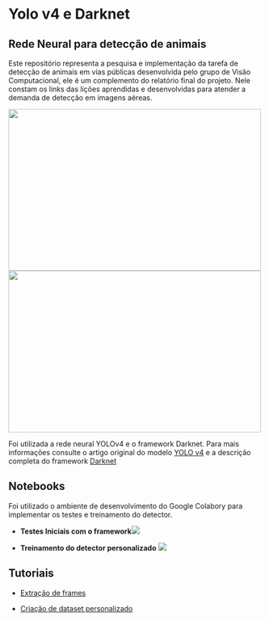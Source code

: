 # Yolo v4 e Darknet

## Rede Neural para detecção de animais 

Este repositório representa a pesquisa e implementação da tarefa de detecção de animais em vias públicas desenvolvida pelo grupo de Visão Computacional, ele é um complemento do relatório final do projeto. Nele constam os links das lições aprendidas e desenvolvidas para atender a demanda de detecção em imagens aéreas.

<img src="output_03.gif" width="500" height="320" /> <img src="output_009.gif" width="500" height="320" />

Foi utilizada a rede neural YOLOv4 e o framework Darknet. Para mais informações consulte o artigo original do modelo <a href="https://arxiv.org/abs/2004.10934">YOLO v4</a> e a descrição completa do framework <a href="http://pjreddie.com/darknet/">Darknet</a>

## Notebooks

Foi utilizado o ambiente de desenvolvimento do Google Colabory para implementar os testes e treinamento do detector. 

- **Testes Iniciais com o framework**<a href="https://colab.research.google.com/drive/12jDRbUtU_IDoA6lfdxlCMTVej_G_-LGJ?usp=sharing"><img src="https://colab.research.google.com/assets/colab-badge.svg"></a>

- **Treinamento do detector personalizado** <a href="https://colab.research.google.com/drive/1Enpb4hpKqELvWjcft755N7cHXLFyjOCK?usp=sharing"><img src="https://colab.research.google.com/assets/colab-badge.svg"></a>

## Tutoriais

* [Extração de frames](https://github.com/louzeiro/yolov4_carajas/wiki/Extra%C3%A7%C3%A3o-de-frames-em-v%C3%ADdeos)&nbsp; 

* [Criação de dataset personalizado](https://github.com/louzeiro/yolov4_carajas/wiki/Dataset-personalizado)&nbsp;
